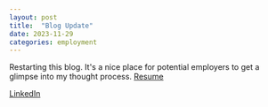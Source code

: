 ```yaml
---
layout: post
title:  "Blog Update"
date: 2023-11-29
categories: employment
---
```

Restarting this blog. It's a nice place for potential employers to get a glimpse into my thought process.
[Resume](https://storage.googleapis.com/8cbcad3a-a675-4c64-8ae9-4f5ba9324463/morgan_baron_resume_g.pdf)

[LinkedIn](https://www.linkedin.com/in/morgan-baron-465716/)